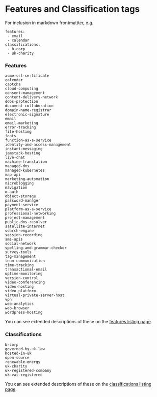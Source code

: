# Features and Classification tags

For inclusion in markdown frontmattter, e.g.

```
features:
 - email
 - calendar
classifications:
 - b-corp
 - uk-charity
```

### Features

```
acme-ssl-certificate
calendar
captcha
cloud-computing
consent-management
content-delivery-network
ddos-protection
document-collaboration
domain-name-registrar
electronic-signature
email
email-marketing
error-tracking
file-hosting
fonts
function-as-a-service
identity-and-access-management
instant-messaging
jamstack-hosting
live-chat
machine-translation
managed-dns
managed-kubernetes
map-api
marketing-automation
microblogging
navigation
o-auth
object-storage
password-manager
payment-service
platform-as-a-service
professional-networking
project-management
public-dns-resolver
satellite-internet
search-engine
session-recording
sms-apis
social-network
spelling-and-grammar-checker
survey-tools
tag-management
team-communication
time-tracking
transactional-email
uptime-monitoring
version-control
video-conferencing
video-hosting
video-platform
virtual-private-server-host
vpn
web-analytics
web-browser
wordpress-hosting
```

You can see extended descriptions of these on the [features listing page](https://alternatives-in.uk/features).

### Classifications

```
b-corp
governed-by-uk-law
hosted-in-uk
open-source
renewable-energy
uk-charity
uk-registered-company
uk-vat-registered
```

You can see extended descriptions of these on the [classifications listing page](https://alternatives-in.uk/classifications).